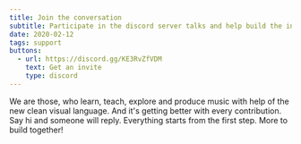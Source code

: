 ```yaml
---
title: Join the conversation
subtitle: Participate in the discord server talks and help build the international musician community.
date: 2020-02-12
tags: support
buttons:
  - url: https://discord.gg/KE3RvZfVDM
    text: Get an invite
    type: discord
---
```


We are those, who learn, teach, explore and produce music with help of the new clean visual language. And it's getting better with every contribution. Say hi and someone will reply. Everything starts from the first step. More to build together!
